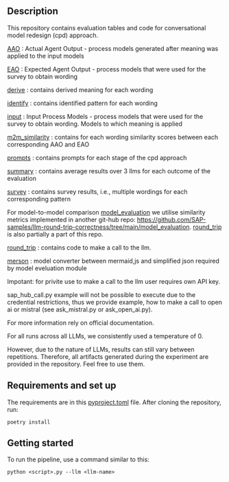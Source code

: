 ## Description
This repository contains evaluation tables and code for conversational model redesign (cpd) approach.

[AAO](./AAO) : Actual Agent Output - process models generated after meaning was applied to the input models

[EAO](./EAO) : Expected Agent Output - process models that were used for the survey to obtain wording

[derive](./derive) : contains derived meaning for each wording

[identify](./identify) : contains identified pattern for each wording

[input](./input) : Input Process Models - process models that were used for the survey to obtain wording. Models to which meaning is applied

[m2m_similarity](./m2m_similarity) : contains for each wording similarity scores between each corresponding AAO and EAO

[prompts](./prompts) : contains prompts for each stage of the cpd approach

[summary](./summary) : contains average results over 3 llms for each outcome of the evaluation 

[survey](./survey) : contains survey results, i.e., multiple wordings for each corresponding pattern


For model-to-model comparison [model_evaluation](./model_evaluation) we utilise similarity metrics implemented in another git-hub repo: https://github.com/SAP-samples/llm-round-trip-correctness/tree/main/model_evaluation.
[round_trip](./merson) is also partially a part of this repo. 

[round_trip](./merson) : contains code to make a call to the llm. 

[merson](./merson) : model converter between mermaid,js and simplified json required by model eveluation module


Impotant: for privite use to make a call to the llm user requires own API key. 

sap\_hub\_call.py example will not be possible to execute due to the credential restrictions, thus we provide example, how to make a call to open ai or mistral (see ask\_mistral.py or ask\_open\_ai.py).

For more information rely on official documentation.

For all runs across all LLMs, we consistently used a temperature of 0. 

However, due to the nature of LLMs, results can still vary between repetitions. Therefore, all artifacts generated during the experiment are provided in the repository. Feel free to use them.

## Requirements and set up

The requirements are in this [pyproject.toml](./pyproject.toml) file. After cloning the repository, run:

```shell
poetry install
```

## Getting started

To run the pipeline, use a command similar to this:
```shell
python <script>.py --llm <llm-name> 
```

